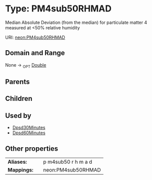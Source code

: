 
# Type: PM4sub50RHMAD


Median Absolute Deviation (from the median) for particulate matter 4 measured at <50% relative humidity

URI: [neon:PM4sub50RHMAD](https://data.neonscience.org/PM4sub50RHMAD)


## Domain and Range

None ->  <sub>OPT</sub> [Double](types/Double.md)

## Parents


## Children


## Used by

 * [Dpsd30Minutes](Dpsd30Minutes.md)
 * [Dpsd60Minutes](Dpsd60Minutes.md)

## Other properties

|  |  |  |
| --- | --- | --- |
| **Aliases:** | | p m4sub50 r h m a d |
| **Mappings:** | | neon:PM4sub50RHMAD |


